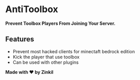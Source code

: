 # AntiToolbox
**Prevent Toolbox Players From Joining Your Server.**

## Features
- Prevent most hacked clients for minectaft bedrock edition
- Kick the player that use toolbox
- Can be used with other plugins

<b>Made with ❤ by Zinkil</b>
